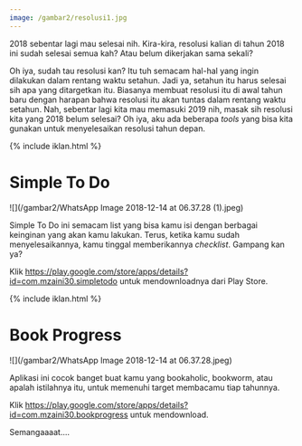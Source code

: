 ```yaml
---
image: /gambar2/resolusi1.jpg
---
```


2018 sebentar lagi mau selesai nih. Kira-kira, resolusi kalian di tahun 2018 ini sudah selesai semua kah? Atau belum dikerjakan sama sekali?

Oh iya, sudah tau resolusi kan? Itu tuh semacam hal-hal yang ingin dilakukan dalam rentang waktu setahun. Jadi ya, setahun itu harus selesai sih apa yang ditargetkan itu. Biasanya membuat resolusi itu di awal tahun baru dengan harapan bahwa resolusi itu akan tuntas dalam rentang waktu setahun. Nah, sebentar lagi kita mau memasuki 2019 nih, masak sih resolusi kita yang 2018 belum selesai? Oh iya, aku ada beberapa _tools_ yang bisa kita gunakan untuk menyelesaikan resolusi tahun depan.

{% include iklan.html %}

# Simple To Do

![](/gambar2/WhatsApp Image 2018-12-14 at 06.37.28 (1).jpeg)

Simple To Do ini semacam list yang bisa kamu isi dengan berbagai keinginan yang akan kamu lakukan. Terus, ketika kamu sudah menyelesaikannya, kamu tinggal memberikannya _checklist_. Gampang kan ya?

Klik <https://play.google.com/store/apps/details?id=com.mzaini30.simpletodo> untuk mendownloadnya dari Play Store.

{% include iklan.html %}

# Book Progress

![](/gambar2/WhatsApp Image 2018-12-14 at 06.37.28.jpeg)

Aplikasi ini cocok banget buat kamu yang bookaholic, bookworm, atau apalah istilahnya itu, untuk memenuhi target membacamu tiap tahunnya.

Klik <https://play.google.com/store/apps/details?id=com.mzaini30.bookprogress> untuk mendownload.

Semangaaaat....
